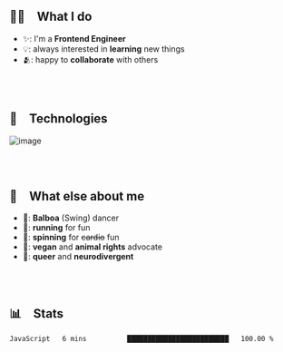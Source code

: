 ## 🧑‍💻 What I do
- ✨: I'm a **Frontend Engineer**
- 💡: always interested in **learning** new things
- 🫂: happy to **collaborate** with others

 <br> 
## 🤖 Technologies

![image](https://github.com/fracado/whoami/assets/44749480/49ab21a1-6334-4439-acb3-9ce6c536eec7)


 <br> 
## 💖 What else about me
- 💃: **Balboa** (Swing) dancer
- 🏃: **running** for fun
- 🚴: **spinning** for ~~cardio~~ fun
- 🌱: **vegan** and **animal rights** advocate
- 🌈: **queer** and **neurodivergent**


 <br> 
## 📊 Stats
<!--START_SECTION:waka-->

```txt
JavaScript   6 mins          █████████████████████████   100.00 %
```

<!--END_SECTION:waka-->
